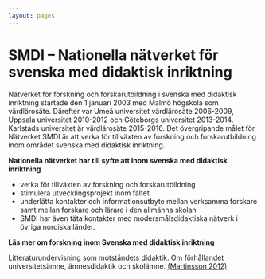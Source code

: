 ```yaml
---
layout: pages
---
```

# SMDI – Nationella nätverket för svenska med didaktisk inriktning

Nätverket för forskning och forskarutbildning i svenska med didaktisk inriktning startade den 1 januari 2003 med Malmö högskola som värdlärosäte. Därefter var Umeå universitet värdlärosäte 2006-2009, Uppsala universitet 2010-2012 och Göteborgs universitet 2013-2014. Karlstads universitet är värdlärosäte 2015-2016. Det övergripande målet för Nätverket SMDI är att verka för tillväxten av forskning och forskarutbildning inom området svenska med didaktisk inriktning.

__Nationella nätverket har till syfte att inom svenska med didaktisk inriktning__
- verka för tillväxten av forskning och forskarutbildning
- stimulera utvecklingsprojekt inom fältet
- underlätta kontakter och informationsutbyte mellan verksamma forskare samt mellan forskare och lärare i den allmänna skolan
- SMDI har även täta kontakter med modersmålsdidaktiska nätverk i övriga nordiska länder.

__Läs mer om forskning inom Svenska med didaktisk inriktning__

Litteraturundervisning som motståndets didaktik. Om förhållandet universitetsämne, ämnesdidaktik och skolämne. [(Martinsson 2012)](https://drive.google.com/open?id=1n1pO5Eh_woVy1hXYf-QHsVBHZqZ7IFbo)
